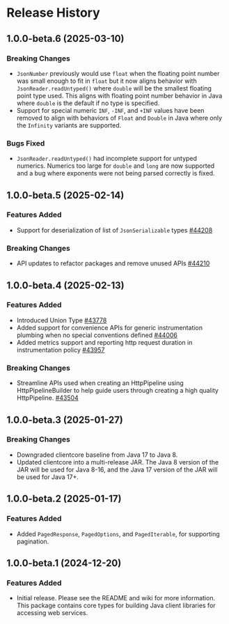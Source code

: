 # Release History

## 1.0.0-beta.6 (2025-03-10)

### Breaking Changes

- `JsonNumber` previously would use `float` when the floating point number was small enough to fit in `float` but it
  now aligns behavior with `JsonReader.readUntyped()` where `double` will be the smallest floating point type used.
  This aligns with floating point number behavior in Java where `double` is the default if no type is specified.
- Support for special numeric `INF`, `-INF`, and `+INF` values have been removed to align with behaviors of `Float`
  and `Double` in Java where only the `Infinity` variants are supported.

### Bugs Fixed

- `JsonReader.readUntyped()` had incomplete support for untyped numerics. Numerics too large for `double` and `long` are
  now supported and a bug where exponents were not being parsed correctly is fixed.

## 1.0.0-beta.5 (2025-02-14)

### Features Added
- Support for deserialization of list of `JsonSerializable` types [#44208](https://github.com/Azure/azure-sdk-for-java/pull/44208)

### Breaking Changes
- API updates to refactor packages and remove unused APIs [#44210](https://github.com/Azure/azure-sdk-for-java/pull/44210)

## 1.0.0-beta.4 (2025-02-13)

### Features Added
- Introduced Union Type [#43778](https://github.com/Azure/azure-sdk-for-java/pull/43778)
- Added support for convenience APIs for generic instrumentation plumbing when no special conventions defined [#44006](https://github.com/Azure/azure-sdk-for-java/pull/44006)
- Added metrics support and reporting http request duration in instrumentation policy [#43957](https://github.com/Azure/azure-sdk-for-java/pull/43957)

### Breaking Changes
- Streamline APIs used when creating an HttpPipeline using HttpPipelineBuilder to help guide users through creating a high quality HttpPipeline. [#43504](https://github.com/Azure/azure-sdk-for-java/pull/43504)

## 1.0.0-beta.3 (2025-01-27)

### Breaking Changes
- Downgraded clientcore baseline from Java 17 to Java 8.
- Updated clientcore into a multi-release JAR. The Java 8 version of the JAR will be used for Java 8-16, and the Java 17 version of the JAR will be used for Java 17+.

## 1.0.0-beta.2 (2025-01-17)

### Features Added

- Added `PagedResponse`, `PagedOptions`, and `PagedIterable`, for supporting pagination.

## 1.0.0-beta.1 (2024-12-20)

### Features Added

- Initial release. Please see the README and wiki for more information.
  This package contains core types for building Java client libraries for accessing web services.
